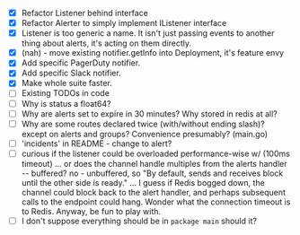 - [x] Refactor Listener behind interface
- [x] Refactor Alerter to simply implement IListener interface
- [x] Listener is too generic a name. It isn't just passing events to another
      thing about alerts, it's acting on them directly.
- [x] (nah) - move existing notifier.getInfo into Deployment, it's feature envy
- [x] Add specific PagerDuty notifier.
- [x] Add specific Slack notifier.
- [x] Make whole suite faster.
- [ ] Existing TODOs in code
- [ ] Why is status a float64?
- [ ] Why are alerts set to expire in 30 minutes? Why stored in redis at all?
- [ ] Why are some routes declared twice (with/without ending slash)?
      except on alerts and groups? Convenience presumably? (main.go)
- [ ] 'incidents' in README - change to alert?
- [ ] curious if the listener could be overloaded performance-wise w/
      (100ms timeout) ... or does the channel handle multiples from the alerts
     handler -- buffered? no - unbuffered, so "By default, sends and receives
     block until the other side is ready." ... I guess if Redis bogged down,
     the channel could block back to the alert handler, and perhaps subsequent
     calls to the endpoint could hang. Wonder what the connection timeout is
     to Redis. Anyway, be fun to play with.
- [ ] I don't suppose everything should be in `package main` should it?
